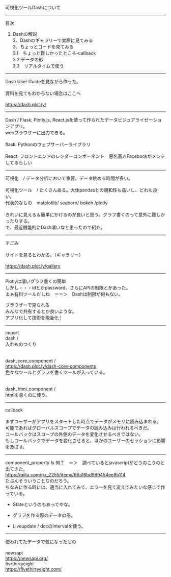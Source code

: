 可視化ツールDashについて


---    

目次     
1. Dashの解説      
2．Dashのギャラリーで実際に見てみる     
3．ちょっとコードを見てみる     
3.1　ちょっと難しかったところ-callback      
3.2  データの形     
3.3　リアルタイムで使う     

---    
     
Dash User Guideを見ながら作った。     
<br>
資料を見てもわからない場合はここへ     
<br>
https://dash.plot.ly/     
     
---
     
Dash / Flask, Plotly.js, React.jsを使って作られたデータビジュアライゼーションアプリ。      
       webブラウザーに出力できる。     
<br>
flask: Pythonのウェブサーバーライブラリ     
<br>
React: フロントエンドのレンダーコンポーネント　悪名高きFacebookがメンテしてるらしい     

--- 

可視化　/ データ分析において重要。データ眺める時間が多い。     
<br>
可視化ツール　/ たくさんある。大体pandasとの親和性も高いし、どれも良い。     
代表的なもの　matplotlib/ seaborn/ bokeh /plotly     
<br>
きれいに見える＆簡単にかけるのが良いと思う。グラフ書くのって意外に難しかったりする。     
で、最近機能的にDash凄いなと思ったので紹介。     

---     

すごみ     
<br>
サイトを見るとわかる。（ギャラリー）    
<br>
https://dash.plot.ly/gallery     

---

Plotlyは凄いグラフ書くの簡単    
しかし・・・idとかpassword、さらにAPIの制限とかあった。    
まぁ有料ツールだしね　＝＝＞　Dashは制限が何もない。     

ブラウザーで見られる    
みんなで共有するとか良いような。     
アプリ化して技術を現金化！     

---    

import 
<br>
dash /     
入れものつくり     
<br>     
dash_core_component /     
https://dash.plot.ly/dash-core-components          
色々なツールとグラフを書くツールが入っている。     
<br>     
dash_html_component /      
htmlを書くのに使う。     
     
---    

callback      
<br>
まずユーザーがアプリをスタートした時点でデータがメモリに読み込まれる。      
可能であればグローバルスコープでデータの読み込みは行われるべきだ。      
コールバックはスコープの外側のデータを変化させるべきではない。      
もしコールバックでデータを変化させると、ほかのユーザーのセッションに影響を及ぼす。     

---

component_property Is 何？　＝＞　調べているとjavascriptがどうのこうのと出てきた。      
https://qiita.com/jkr_2255/items/66a16bd969454ee8b114      
たぶんそういうことなのだろう。      
ちなみに作る時には、適当に入れてみて、エラーを見て変えてみたいな感じで作っている。      
      
* Stateというのもあってやな。      
      
* グラフを作る際のデータの形。      
      
* Liveupdate / dccのIntervalを使う。      
      
---         

使われてたデータで気になったもの      
<br>
newsapi     
https://newsapi.org/     
fivrthirtyeight      
https://fivethirtyeight.com/     
